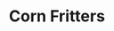 ---
title: Corn Fritters
tags: ["breakfast", "snack"]
imgFile: "corn-fritters.jpg"
ingredients:
  - 1x 440g can cream-style sweetcorn
  - 3/4 cup flour
  - 1 tsp baking powder
  - 1 egg
  - A handful of chopped herbs
  - Olivani / oil to cook
method:
  - Mix all ingredients together in a bowl until combined.
  - Heat olivani or oil in a large non-stick frypan over low to medium heat.
  - Cook spoonfuls of the mixture until puffed up and lightly browned on both sides.
---
